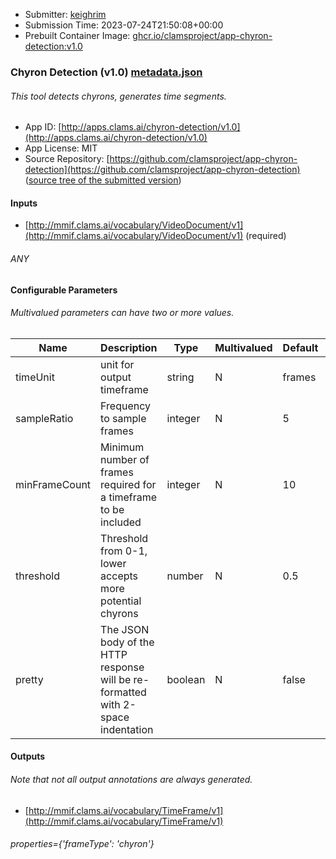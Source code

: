 
* Submitter: [keighrim](https://github.com/keighrim)
* Submission Time: 2023-07-24T21:50:08+00:00
* Prebuilt Container Image: [ghcr.io/clamsproject/app-chyron-detection:v1.0](https://github.com/clamsproject/app-chyron-detection/pkgs/container/app-chyron-detection/v1.0)


### Chyron Detection (v1.0) [metadata.json](metadata.json)
###### This tool detects chyrons, generates time segments.

* App ID: [http://apps.clams.ai/chyron-detection/v1.0](http://apps.clams.ai/chyron-detection/v1.0)
* App License: MIT
* Source Repository: [https://github.com/clamsproject/app-chyron-detection](https://github.com/clamsproject/app-chyron-detection) ([source tree of the submitted version](https://github.com/clamsproject/app-chyron-detection/tree/v1.0))


#### Inputs
* [http://mmif.clams.ai/vocabulary/VideoDocument/v1](http://mmif.clams.ai/vocabulary/VideoDocument/v1) (required)
###### ANY


#### Configurable Parameters
###### Multivalued parameters can have two or more values.

|Name|Description|Type|Multivalued|Default|Choices|
|----|-----------|----|-----------|-------|-------|
|timeUnit|unit for output timeframe|string|N|frames|**_`frames`_**, `seconds`, `milliseconds`|
|sampleRatio|Frequency to sample frames|integer|N|5||
|minFrameCount|Minimum number of frames required for a timeframe to be included|integer|N|10||
|threshold|Threshold from 0-1, lower accepts more potential chyrons|number|N|0.5||
|pretty|The JSON body of the HTTP response will be re-formatted with 2-space indentation|boolean|N|false|**_`false`_**, `true`|


#### Outputs
###### Note that not all output annotations are always generated.
* [http://mmif.clams.ai/vocabulary/TimeFrame/v1](http://mmif.clams.ai/vocabulary/TimeFrame/v1) 
###### properties={'frameType': 'chyron'}
